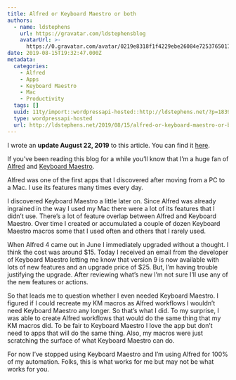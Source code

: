 ```yaml
---
title: Alfred or Keyboard Maestro or both
authors:
  - name: ldstephens
    url: https://gravatar.com/ldstephensblog
    avatarUrl: >-
      https://0.gravatar.com/avatar/0219e8318f1f4229ebe26084e7253765017f43ca0c631be37dc6d0b8ad6e40a4?s=96&d=identicon&r=G
date: 2019-08-15T19:32:47.000Z
metadata:
  categories:
    - Alfred
    - Apps
    - Keyboard Maestro
    - Mac
    - Productivity
  tags: []
  uuid: 11ty/import::wordpressapi-hosted::http://ldstephens.net/?p=1839
  type: wordpressapi-hosted
  url: http://ldstephens.net/2019/08/15/alfred-or-keyboard-maestro-or-both/
---
```

I wrote an **update August 22, 2019** to this article. You can find it [here](http://ldstephens.net/2019/08/22/update-alfred-or-keyboard-maestro-or-both/).

If you’ve been reading this blog for a while you’ll know that I’m a huge fan of [Alfred](https://www.alfredapp.com/) and [Keyboard Maestro](https://www.keyboardmaestro.com/main/#WhatsNew).

Alfred was one of the first apps that I discovered after moving from a PC to a Mac. I use its features many times every day.

I discovered Keyboard Maestro a little later on. Since Alfred was already ingrained in the way I used my Mac there were a lot of its features that I didn’t use. There’s a lot of feature overlap between Alfred and Keyboard Maestro. Over time I created or accumulated a couple of dozen Keyboard Maestro macros some that I used often and others that I rarely used.

When Alfred 4 came out in June I immediately upgraded without a thought. I think the cost was around $15. Today I received an email from the developer of Keyboard Maestro letting me know that version 9 is now available with lots of new features and an upgrade price of $25. But, I’m having trouble justifying the upgrade. After reviewing what’s new I’m not sure I’ll use any of the new features or actions.

So that leads me to question whether I even needed Keyboard Maestro. I figured if I could recreate my KM macros as Alfred workflows I wouldn’t need Keyboard Maestro any longer. So that’s what I did. To my surprise, I was able to create Alfred workflows that would do the same thing that my KM macros did. To be fair to Keyboard Maestro I love the app but don’t need to apps that will do the same thing. Also, my macros were just scratching the surface of what Keyboard Maestro can do.

For now I’ve stopped using Keyboard Maestro and I’m using Alfred for 100% of my automation. Folks, this is what works for me but may not be what works for you.
